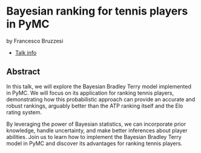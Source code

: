 # Bayesian ranking for tennis players in PyMC
by Francesco Bruzzesi
* [Talk info](https://amsterdam2023.pydata.org/cfp/talk/7RENTH/)
## Abstract
In this talk, we will explore the Bayesian Bradley Terry model implemented in PyMC. We will focus on its application for ranking tennis players, demonstrating how this probabilistic approach can provide an accurate and robust rankings, arguably better than the ATP ranking itself and the Elo rating system.

By leveraging the power of Bayesian statistics, we can incorporate prior knowledge, handle uncertainty, and make better inferences about player abilities. Join us to learn how to implement the Bayesian Bradley Terry model in PyMC and discover its advantages for ranking tennis players.
